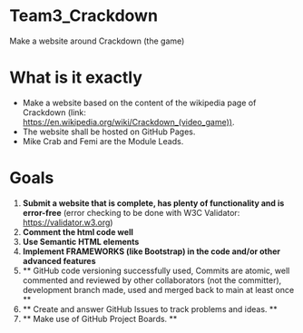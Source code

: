 # Team3_Crackdown
Make a website around Crackdown (the game)

# What is it exactly
- Make a website based on the content of the wikipedia page of Crackdown (link: https://en.wikipedia.org/wiki/Crackdown_(video_game)).
- The website shall be hosted on GitHub Pages.
- Mike Crab and Femi are the Module Leads.

# Goals
1. **Submit a website that is complete, has plenty of functionality and is error-free** (error checking to be done with W3C Validator: https://validator.w3.org)
2. **Comment the html code well**
3. **Use Semantic HTML elements**
4. **Implement FRAMEWORKS (like Bootstrap) in the code and/or other advanced features**
5. ** GitHub code versioning successfully used, Commits are atomic, well commented and reviewed by other collaborators (not the committer), development branch made, used and merged back to main at least once **
6. ** Create and answer GitHub Issues to track problems and ideas. **
7. ** Make use of GitHub Project Boards. **

